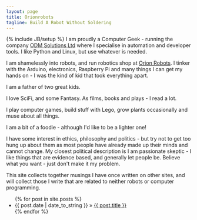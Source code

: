 ```yaml
---
layout: page
title: Orionrobots
tagline: Build A Robot Without Soldering
---
```

{% include JB/setup %}
I am proudly a Computer Geek - running the company <a href="http://odmsolutions.co.uk">ODM Solutions Ltd</a> where I specialise in  automation and developer tools. I like Python and Linux, but use whatever is needed.

I am shamelessly into robots, and run robotics shop at <a href="http://orionrobots.co.uk">Orion Robots</a>. I tinker with the Arduino, electronics, Raspberry Pi and many things I can get my hands on - I was the kind of kid that took everything apart.

I am a father of two great kids.

I love SciFi, and some Fantasy. As films, books and plays - I read a lot.

I play computer games, build stuff with Lego, grow plants occasionally and muse about all things.

I am a bit of a foodie - although I'd like to be a lighter one!

I have some interest in ethics, philosophy and politics - but try not to get too hung up about them as most people have already made up their minds and cannot change. My closest political description is I am passionate skeptic - I like things that are evidence based, and generally let people be. Believe what you want - just don't make it my problem.

This site collects together musings I have once written on other sites, and will collect those I write that are related to neither robots or computer programming.

<ul class="posts">
  {% for post in site.posts %}
    <li><span>{{ post.date | date_to_string }}</span> &raquo; <a href="{{ BASE_PATH }}{{ post.url }}">{{ post.title }}</a></li>
  {% endfor %}
</ul>

